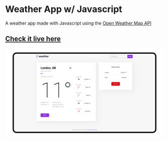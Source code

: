 # Weather App w/ Javascript
A weather app made with Javascript using the [Open Weather Map API](https://openweathermap.org/)

## [Check it live here](https://pasqualeraspini.github.io/weather-app-js/)

![Weather App](./thumbnail.png)
